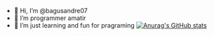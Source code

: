 - 👋 Hi, I’m @bagusandre07
- 👀 I’m programmer amatir
- 🌱 I’m just learning and fun for pragraming
[![Anurag's GitHub stats](https://github-readme-stats.vercel.app/api?username=bagusandre07)](https://github.com/bagusandre07/github-readme-stats)

<!---
bagusandre07/bagusandre07 is a ✨ special ✨ repository because its `README.md` (this file) appears on your GitHub profile.
You can click the Preview link to take a look at your changes.
--->
